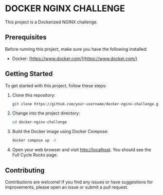 # DOCKER NGINX CHALLENGE

This project is a Dockerized NGINX challenge.

## Prerequisites

Before running this project, make sure you have the following installed:

- Docker: [https://www.docker.com/](https://www.docker.com/)

## Getting Started

To get started with this project, follow these steps:

1. Clone this repository:

    ```bash
    git clone https://github.com/your-username/docker-nginx-challenge.git
    ```

2. Change into the project directory:

    ```bash
    cd docker-nginx-challenge
    ```

3. Build the Docker image using Docker Compose:

    ```bash
    docker compose up -d
    ```

4. Open your web browser and visit [http://localhost](http://localhost). You should see the Full Cycle Rocks page.

## Contributing

Contributions are welcome! If you find any issues or have suggestions for improvements, please open an issue or submit a pull request.
